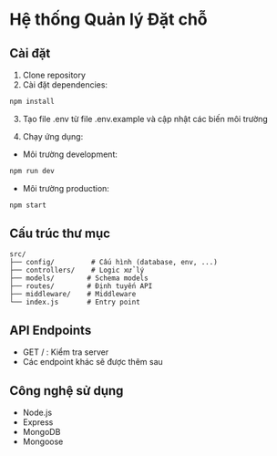 # Hệ thống Quản lý Đặt chỗ

## Cài đặt

1. Clone repository
2. Cài đặt dependencies:

```bash
npm install
```

3. Tạo file .env từ file .env.example và cập nhật các biến môi trường

4. Chạy ứng dụng:

- Môi trường development:

```bash
npm run dev
```

- Môi trường production:

```bash
npm start
```

## Cấu trúc thư mục

```
src/
├── config/         # Cấu hình (database, env, ...)
├── controllers/    # Logic xử lý
├── models/        # Schema models
├── routes/        # Định tuyến API
├── middleware/    # Middleware
└── index.js       # Entry point
```

## API Endpoints

- GET / : Kiểm tra server
- Các endpoint khác sẽ được thêm sau

## Công nghệ sử dụng

- Node.js
- Express
- MongoDB
- Mongoose
